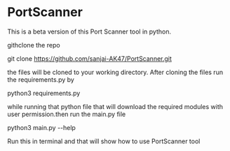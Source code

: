 # PortScanner
This is a beta version of this Port Scanner tool in python.

githclone the repo

git clone https://github.com/sanjai-AK47/PortScanner.git

the files will be cloned to your working directory.
After cloning the files run the requirements.py by

python3 requirements.py

while running that python file that will download the required modules with user permission.then run the main.py file 

python3 main.py --help

Run this in terminal and that will show how to use PortScanner tool

